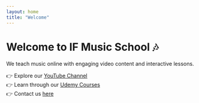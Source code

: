 ```yaml
---
layout: home
title: "Welcome"
---
```


# Welcome to IF Music School 🎶

We teach music online with engaging video content and interactive lessons.

👉 Explore our [YouTube Channel](youtube.html)  
👉 Learn through our [Udemy Courses](udemy.html)  
👉 Contact us [here](contact.html)
